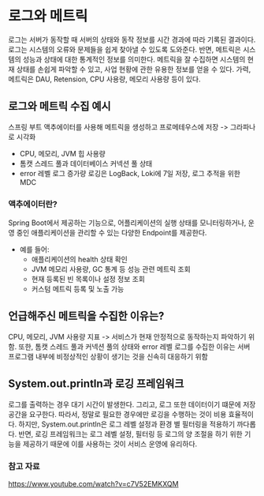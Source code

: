 # 로그와 메트릭
로그는 서버가 동작할 때 서버의 상태와 동작 정보를 시간 경과에 따라 기록된 결과이다.
로그는 시스템의 오류와 문제들을 쉽게 찾아낼 수 있도록 도와준다.
반면, 메트릭은 시스템의 성능과 상태에 대한 통계적인 정보를 의미한다.
메트릭을 잘 수집하면 시스템의 현재 상태를 손쉽게 파악할 수 있고, 사업 현황에 관한 유용한 정보를 얻을 수 있다.
가력, 메트릭은 DAU, Retension, CPU 사용량, 메모리 사용량 등이 있다.

## 로그와 메트릭 수집 예시
스프링 부트 액추에이터를 사용해 메트릭을 생성하고 프로메테우스에 저장 -> 그라파나로 시각화
- CPU, 메모리, JVM 힙 사용량
- 톰캣 스레드 풀과 데이터베이스 커넥션 풀 상태
- error 레벨 로그 증가량
로깅은 LogBack, Loki에 7일 저장, 로그 추적을 위한 MDC
### 액추에이터란?
Spring Boot에서 제공하는 기능으로, 어플리케이션의 실행 상태를 모니터링하거나, 운영 중인 애플리케이션을 관리할 수 있는 다양한 Endpoint를 제공한다.
- 예를 들어:
    - 애플리케이션의 health 상태 확인
	- JVM 메모리 사용량, GC 통계 등 성능 관련 메트릭 조회
	- 현재 등록된 빈 목록이나 설정 정보 조회
	- 커스텀 메트릭 등록 및 노출 가능

## 언급해주신 메트릭을 수집한 이유는?
CPU, 메모리, JVM 사용량 지표 -> 서비스가 현재 안정적으로 동작하는지 파악하기 위함.
또한, 톰캣 스레드 풀과 커넥션 풀의 상태와 error 레벨 로그를 수집한 이유는 서버 프로그램 내부에 비정상적인 상황이 생기는 것을 신속히 대응하기 위함

## System.out.println과 로깅 프레임워크
로그를 출력하는 경우 대기 시간이 발생한다. 그리고, 로그 또한 데이터이기 떄문에 저장 공간을 요구한다.
따라서, 정말로 필요한 경우에만 로깅을 수행하는 것이 비용 효율적이다.
하지만, System.out.println은 로그 레벨 설정과 환경 별 필터링을 적용하기 까다롭다.
반면, 로깅 프레임워크는 로그 레벨 설정, 필터링 등 로그의 양 조절을 하기 위한 기능을 제공하기 때문에 이를 사용하는 것이 서비스 운영에 유리하다.


### 참고 자료
https://www.youtube.com/watch?v=c7V52EMKXQM
